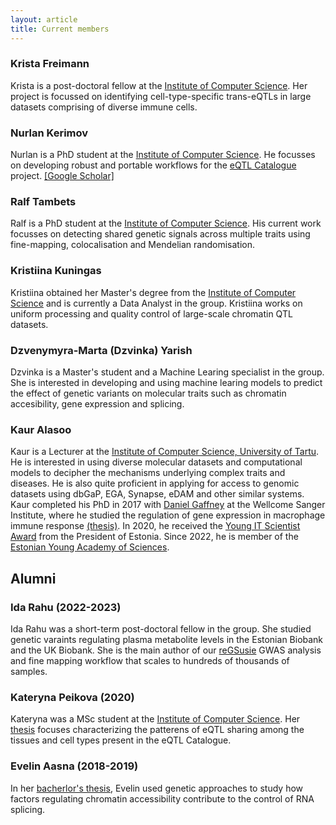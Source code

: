 ```yaml
---
layout: article
title: Current members
---
```

### Krista Freimann
Krista is a post-doctoral fellow at the [Institute of Computer Science](https://www.cs.ut.ee/en). Her project is focussed on identifying cell-type-specific trans-eQTLs in large datasets comprising of diverse immune cells. 

### Nurlan Kerimov
Nurlan is a PhD student at the [Institute of Computer Science](https://www.cs.ut.ee/en). He focusses on developing robust and portable workflows for the [eQTL Catalogue](https://www.ebi.ac.uk/eqtl/) project. 
[[Google Scholar]](https://scholar.google.com/citations?user=PYwQcC8AAAAJ)

### Ralf Tambets
Ralf is a PhD student at the [Institute of Computer Science](https://www.cs.ut.ee/en). His current work focusses on detecting shared genetic signals across multiple traits using fine-mapping, colocalisation and Mendelian randomisation.

### Kristiina Kuningas
Kristiina obtained her Master's degree from the [Institute of Computer Science](https://www.cs.ut.ee/en) and is currently a Data Analyst in the group. Kristiina works on uniform processing and quality control of large-scale chromatin QTL datasets. 

### Dzvenymyra-Marta (Dzvinka) Yarish
Dzvinka is a Master's student and a Machine Learing specialist in the group. She is interested in developing and using machine learing models to predict the effect of genetic variants on molecular traits such as chromatin accesibility, gene expression and splicing.

### Kaur Alasoo
Kaur is a Lecturer at the [Institute of Computer Science, University of Tartu](https://www.cs.ut.ee/en). He is interested in using diverse molecular datasets and computational models to decipher the mechanisms underlying complex traits and diseases. He is also quite proficient in applying for access to genomic datasets using dbGaP, EGA, Synapse, eDAM and other similar systems. Kaur completed his PhD in 2017 with [Daniel Gaffney](https://www.sanger.ac.uk/science/groups/gaffney-group) at the Wellcome Sanger Institute, where he studied the regulation of gene expression in macrophage immune response [(thesis)](https://www.repository.cam.ac.uk/handle/1810/263855). In 2020, he received the [Young IT Scientist Award](https://www.president.ee/et/vabariigi-president/institutsioonid/972-vabariigi-presidendi-kultuurirahastu/11698-noore-it-teadlase-eripreemia/layout-institution.html) from the President of Estonia. Since 2022, he is member of the [Estonian Young Academy of Sciences](https://www.akadeemia.ee/enta/).


## Alumni
### Ida Rahu (2022-2023)
Ida Rahu was a short-term post-doctoral fellow in the group. She studied genetic varaints regulating plasma metabolite levels in the Estonian Biobank and the UK Biobank. She is the main author of our [reGSusie](https://github.com/AlasooLab/reGSusie) GWAS analysis and fine mapping workflow that scales to hundreds of thousands of samples. 

### Kateryna Peikova (2020)
Kateryna was a MSc student at the [Institute of Computer Science](https://www.cs.ut.ee/en). Her [thesis](https://comserv.cs.ut.ee/ati_thesis/datasheet.php?id=70517&year=2020) focuses characterizing the patterens of eQTL sharing among the tissues and cell types present in the eQTL Catalogue. 

### Evelin Aasna (2018-2019)
In her [bacherlor's thesis](https://dspace.ut.ee/handle/10062/66518), Evelin used genetic approaches to study how factors regulating chromatin accessibility contribute to the control of RNA splicing.